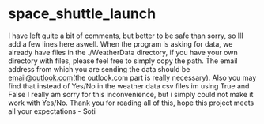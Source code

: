 # space_shuttle_launch
I have left quite a bit of comments, but better to be safe than sorry, so Ill add a few lines here aswell.
When the program is asking for data, we already have files in the ./WeatherData directory, if you have your own directory with files, please feel free to simply copy the path.
The email address from which you are sending the data should be email@outlook.com(the outlook.com part is really necessary). Also you may find that instead of Yes/No in the weather data csv files 
im using True and False I really am sorry for this inconvenience, but i simply could not make it work with Yes/No. 
Thank you for reading all of this, hope this project meets all your expectations - Soti 
